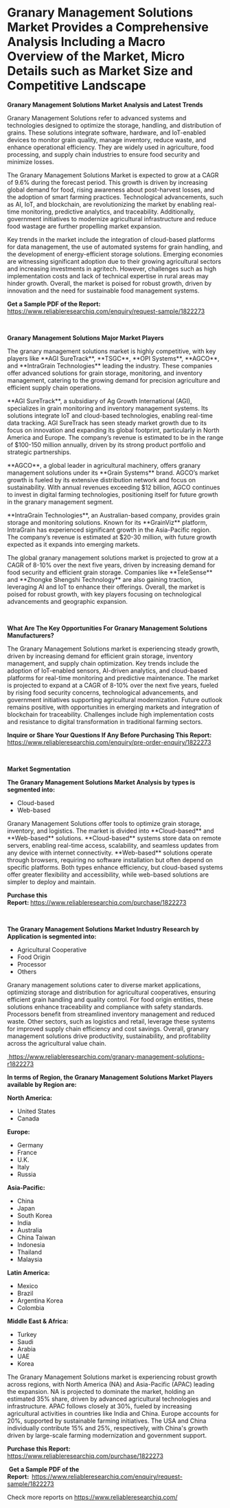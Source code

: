 <p><h1>Granary Management Solutions Market Provides a Comprehensive Analysis Including a Macro Overview of the Market, Micro Details such as Market Size and Competitive Landscape</h1></p><p><strong>Granary Management Solutions Market Analysis and Latest Trends</strong></p>
<p><p>Granary Management Solutions refer to advanced systems and technologies designed to optimize the storage, handling, and distribution of grains. These solutions integrate software, hardware, and IoT-enabled devices to monitor grain quality, manage inventory, reduce waste, and enhance operational efficiency. They are widely used in agriculture, food processing, and supply chain industries to ensure food security and minimize losses.</p><p>The Granary Management Solutions Market is expected to grow at a CAGR of 9.6% during the forecast period. This growth is driven by increasing global demand for food, rising awareness about post-harvest losses, and the adoption of smart farming practices. Technological advancements, such as AI, IoT, and blockchain, are revolutionizing the market by enabling real-time monitoring, predictive analytics, and traceability. Additionally, government initiatives to modernize agricultural infrastructure and reduce food wastage are further propelling market expansion.</p><p>Key trends in the market include the integration of cloud-based platforms for data management, the use of automated systems for grain handling, and the development of energy-efficient storage solutions. Emerging economies are witnessing significant adoption due to their growing agricultural sectors and increasing investments in agritech. However, challenges such as high implementation costs and lack of technical expertise in rural areas may hinder growth. Overall, the market is poised for robust growth, driven by innovation and the need for sustainable food management systems.</p></p>
<p><strong>Get a Sample PDF of the Report:&nbsp;</strong> <a href="https://www.reliableresearchiq.com/enquiry/request-sample/1822273?utm_campaign=104&utm_medium=2&utm_source=Github&utm_content=ia&utm_term=21012025&utm_id=granary-management-solutions">https://www.reliableresearchiq.com/enquiry/request-sample/1822273</a></p>
<p>&nbsp;</p>
<p><strong>Granary Management Solutions Major Market Players</strong></p>
<p><p>The granary management solutions market is highly competitive, with key players like **AGI SureTrack**, **TSGC**, **OPI Systems**, **AGCO**, and **IntraGrain Technologies** leading the industry. These companies offer advanced solutions for grain storage, monitoring, and inventory management, catering to the growing demand for precision agriculture and efficient supply chain operations.</p><p>**AGI SureTrack**, a subsidiary of Ag Growth International (AGI), specializes in grain monitoring and inventory management systems. Its solutions integrate IoT and cloud-based technologies, enabling real-time data tracking. AGI SureTrack has seen steady market growth due to its focus on innovation and expanding its global footprint, particularly in North America and Europe. The company’s revenue is estimated to be in the range of $100-150 million annually, driven by its strong product portfolio and strategic partnerships.</p><p>**AGCO**, a global leader in agricultural machinery, offers granary management solutions under its **Grain Systems** brand. AGCO’s market growth is fueled by its extensive distribution network and focus on sustainability. With annual revenues exceeding $12 billion, AGCO continues to invest in digital farming technologies, positioning itself for future growth in the granary management segment.</p><p>**IntraGrain Technologies**, an Australian-based company, provides grain storage and monitoring solutions. Known for its **GrainViz** platform, IntraGrain has experienced significant growth in the Asia-Pacific region. The company’s revenue is estimated at $20-30 million, with future growth expected as it expands into emerging markets.</p><p>The global granary management solutions market is projected to grow at a CAGR of 8-10% over the next five years, driven by increasing demand for food security and efficient grain storage. Companies like **TeleSense** and **Zhongke Shengshi Technology** are also gaining traction, leveraging AI and IoT to enhance their offerings. Overall, the market is poised for robust growth, with key players focusing on technological advancements and geographic expansion.</p></p>
<p>&nbsp;</p>
<p><strong>What Are The Key Opportunities For Granary Management Solutions Manufacturers?</strong></p>
<p><p>The Granary Management Solutions market is experiencing steady growth, driven by increasing demand for efficient grain storage, inventory management, and supply chain optimization. Key trends include the adoption of IoT-enabled sensors, AI-driven analytics, and cloud-based platforms for real-time monitoring and predictive maintenance. The market is projected to expand at a CAGR of 8-10% over the next five years, fueled by rising food security concerns, technological advancements, and government initiatives supporting agricultural modernization. Future outlook remains positive, with opportunities in emerging markets and integration of blockchain for traceability. Challenges include high implementation costs and resistance to digital transformation in traditional farming sectors.</p></p>
<p><strong>Inquire or Share Your Questions If Any Before Purchasing This Report:</strong> <a href="https://www.reliableresearchiq.com/enquiry/pre-order-enquiry/1822273?utm_campaign=104&utm_medium=2&utm_source=Github&utm_content=ia&utm_term=21012025&utm_id=granary-management-solutions">https://www.reliableresearchiq.com/enquiry/pre-order-enquiry/1822273</a></p>
<p>&nbsp;</p>
<p><strong>Market Segmentation</strong></p>
<p><strong>The Granary Management Solutions Market Analysis by types is segmented into:</strong></p>
<p><ul><li>Cloud-based</li><li>Web-based</li></ul></p>
<p><p>Granary Management Solutions offer tools to optimize grain storage, inventory, and logistics. The market is divided into **Cloud-based** and **Web-based** solutions. **Cloud-based** systems store data on remote servers, enabling real-time access, scalability, and seamless updates from any device with internet connectivity. **Web-based** solutions operate through browsers, requiring no software installation but often depend on specific platforms. Both types enhance efficiency, but cloud-based systems offer greater flexibility and accessibility, while web-based solutions are simpler to deploy and maintain.</p></p>
<p><strong>Purchase this Report:&nbsp;</strong><a href="https://www.reliableresearchiq.com/purchase/1822273?utm_campaign=104&utm_medium=2&utm_source=Github&utm_content=ia&utm_term=21012025&utm_id=granary-management-solutions">https://www.reliableresearchiq.com/purchase/1822273</a></p>
<p>&nbsp;</p>
<p><strong>The Granary Management Solutions Market Industry Research by Application is segmented into:</strong></p>
<p><ul><li>Agricultural Cooperative</li><li>Food Origin</li><li>Processor</li><li>Others</li></ul></p>
<p><p>Granary management solutions cater to diverse market applications, optimizing storage and distribution for agricultural cooperatives, ensuring efficient grain handling and quality control. For food origin entities, these solutions enhance traceability and compliance with safety standards. Processors benefit from streamlined inventory management and reduced waste. Other sectors, such as logistics and retail, leverage these systems for improved supply chain efficiency and cost savings. Overall, granary management solutions drive productivity, sustainability, and profitability across the agricultural value chain.</p></p>
<p><a href="https://www.reliableresearchiq.com/granary-management-solutions-r1822273?utm_campaign=104&utm_medium=2&utm_source=Github&utm_content=ia&utm_term=21012025&utm_id=granary-management-solutions">&nbsp;https://www.reliableresearchiq.com/granary-management-solutions-r1822273</a></p>
<p><strong>In terms of Region, the Granary Management Solutions Market Players available by Region are:</strong></p>
<p>
    <p> <strong> North America: </strong>
        <ul>
            <li>United States</li>
            <li>Canada</li>
        </ul>
        </p> 
    <p> <strong> Europe: </strong>
        <ul>
            <li>Germany</li>
            <li>France</li>
            <li>U.K.</li>
            <li>Italy</li>
            <li>Russia</li>
        </ul>
        </p> 
    <p> <strong> Asia-Pacific: </strong>
        <ul>
            <li>China</li>
            <li>Japan</li>
            <li>South Korea</li>
            <li>India</li>
            <li>Australia</li>
            <li>China Taiwan</li>
            <li>Indonesia</li>
            <li>Thailand</li>
            <li>Malaysia</li>
        </ul>
        </p> 
    <p> <strong> Latin America: </strong>
        <ul>
            <li>Mexico</li>
            <li>Brazil</li>
            <li>Argentina Korea</li>
            <li>Colombia</li>
        </ul>
        </p> 
    <p> <strong> Middle East & Africa: </strong>
        <ul>
            <li>Turkey</li>
            <li>Saudi</li>
            <li>Arabia</li>
            <li>UAE</li>
            <li>Korea</li>
        </ul>
    </p>
    </p>
<p><p>The Granary Management Solutions market is experiencing robust growth across regions, with North America (NA) and Asia-Pacific (APAC) leading the expansion. NA is projected to dominate the market, holding an estimated 35% share, driven by advanced agricultural technologies and infrastructure. APAC follows closely at 30%, fueled by increasing agricultural activities in countries like India and China. Europe accounts for 20%, supported by sustainable farming initiatives. The USA and China individually contribute 15% and 25%, respectively, with China's growth driven by large-scale farming modernization and government support.</p></p>
<p><strong>Purchase this Report: </strong><a href="https://www.reliableresearchiq.com/purchase/1822273?utm_campaign=104&utm_medium=2&utm_source=Github&utm_content=ia&utm_term=21012025&utm_id=granary-management-solutions">https://www.reliableresearchiq.com/purchase/1822273</a></p>
<p>&nbsp;<strong>Get a Sample PDF of the Report:&nbsp;&nbsp;</strong><a href="https://www.reliableresearchiq.com/enquiry/request-sample/1822273?utm_campaign=104&utm_medium=2&utm_source=Github&utm_content=ia&utm_term=21012025&utm_id=granary-management-solutions">https://www.reliableresearchiq.com/enquiry/request-sample/1822273</a></p>
<p><strong></strong></p>
<p>Check more reports on <a href="https://www.reliableresearchiq.com/?utm_campaign=104&utm_medium=2&utm_source=Github&utm_content=ia&utm_term=21012025&utm_id=granary-management-solutions">https://www.reliableresearchiq.com/</a></p>